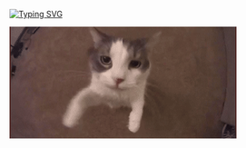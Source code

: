 [![Typing SVG](https://readme-typing-svg.herokuapp.com?font=Nunito&weight=600&size=22&pause=1000&color=FF429F&center=true&vCenter=true&repeat=false&width=435&lines=Welcome++my+sugar+%F0%9F%92%84%F0%9F%92%8B)](https://git.io/typing-svg)

![Happy Happy Happy](cat_kisses_the_camera.gif)
